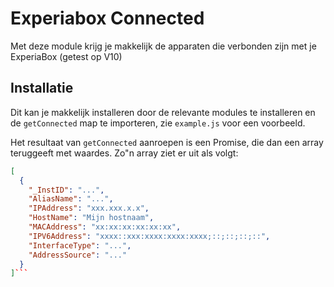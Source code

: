 # Experiabox Connected

Met deze module krijg je makkelijk de apparaten die verbonden zijn met je ExperiaBox (getest op V10)

## Installatie

Dit kan je makkelijk installeren door de relevante modules te installeren en de `getConnected` map te importeren, zie `example.js` voor een voorbeeld.

Het resultaat van `getConnected` aanroepen is een Promise, die dan een array teruggeeft met waardes. Zo"n array ziet er uit als volgt:

```JSON
[
  {
    "_InstID": "...",
    "AliasName": "...",
    "IPAddress": "xxx.xxx.x.x",
    "HostName": "Mijn hostnaam",
    "MACAddress": "xx:xx:xx:xx:xx:xx",
    "IPV6Address": "xxxx::xxx:xxxx:xxxx:xxxx;::;::;::;::",
    "InterfaceType": "...",
    "AddressSource": "..."
  }
]```
